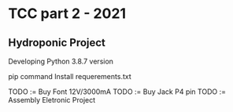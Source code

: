 # TCC part 2 - 2021 
## Hydroponic Project

Developing Python 3.8.7 version

pip command
Install requerements.txt

TODO := Buy Font 12V/3000mA
TODO := Buy Jack P4 pin
TODO := Assembly Eletronic Project